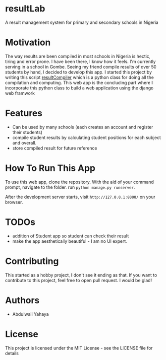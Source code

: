 # resultLab
A result management system for primary and secondary schools in Nigeria
# Motivation
The way results are been compiled in most schools in Nigeria is hectic, tiring and error prone. I have been there, I know how it feels. I'm currently serving in a school in Gombe. Seeing my friend compile results of over 50 students by hand, I decided to develop this app. I started this project by writing this script [resultCompiler](https://github.com/abdulwaliyahaya/resultCompiler) which is a python class for doing all the compilation and computing. This web app is the concluding part where I incorporate this python class to build a web application using the django web framwork
# Features
- Can be used by many schools (each creates an account and register their students)
- compile student results by calculating student positions for each subject and overall.
- store compiled result for future reference

# How To Run This App
To use this web app, clone the repository. With the aid of your command prompt, navigate to the folder. run `python manage.py runserver`.

After the development server starts, visit `http://127.0.0.1:8000/` on your browser.

# TODOs
- addition of Student app so student can check their result
- make the app aesthetically beautiful - I am no UI expert.

# Contributing
This started as a hobby project, I don't see it ending as that. If you want to contribute to this project, feel free to open pull request. I would be glad!
# Authors
- Abdulwali Yahaya

# License
This project is licensed under the MIT License - see the LICENSE file for details

